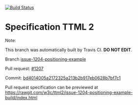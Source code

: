 [![Build Status](https://travis-ci.org/w3c/ttml2.svg?branch=issue-1204-positioning-example)](https://travis-ci.org/w3c/ttml2)


# Specification TTML 2


Note:


This branch was automatically built by Travis CI. <b>DO NOT EDIT</b>.


 Branch [issue-1204-positioning-example](https://github.com/w3c/ttml2/tree/issue-1204-positioning-example)


 Pull request: [#1207](https://github.com/w3c/ttml2/pull/1207)


 Commit: [bd4014005a2172325a213b2b917eb0628b7bf7c1](https://github.com/w3c/ttml2/commit/bd4014005a2172325a213b2b917eb0628b7bf7c1)

Pull request specification can be previewed at https://rawgit.com/w3c/ttml2/issue-1204-positioning-example-build/index.html



